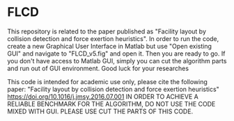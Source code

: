 # FLCD
This repository is related to the paper published as "Facility layout by collision detection and force exertion heuristics".
In order to run the code, create a new Graphical User Interface in Matlab but use "Open existing GUI" and navigate to "FLCD_v5.fig" and open it. Then you are ready to go. If you don't have access to Matlab GUI, simply you can cut the algorithm parts and run out of GUI environment.
Good luck for your researches

This code is intended for academic use only, please cite the following paper: "Facility layout by collision detection and force exertion heuristics" https://doi.org/10.1016/j.jmsy.2016.07.001 IN ORDER TO ACHIEVE A RELIABLE BENCHMARK FOR THE ALGORITHM, DO NOT USE THE CODE MIXED WITH GUI. PLEASE USE CUT THE PARTS OF THIS CODE.
